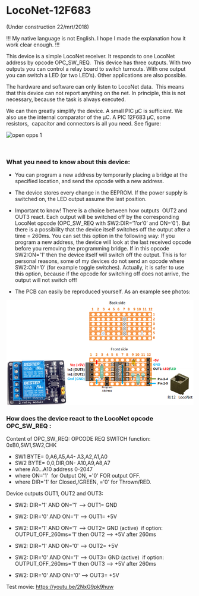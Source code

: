 # LocoNet-12F683

(Under construction 22/mrt/2018)

!!! My native language is not English. I hope I made the explanation how it work clear enough. !!!

This device is a simple LocoNet receiver. It responds to one LocoNet address by opcode OPC_SW_REQ.  This device has three outputs. With two outputs you can control a relay board to switch turnouts. With one output you can switch a LED (or two LED’s). Other applications are also possible.

The hardware and software can only listen to LocoNet data.  This means that this device can not report anything on the net. In principle, this is not necessary, because the task is always executed.

We can then greatly simplify the device. A small PIC µC is sufficient. We also use the internal comparator of the µC. A PIC 12F683 µC, some resistors,  capacitor and connectors is all you need. See figure:

<img alt="open opps 1" src=https://github.com/GeertGiebens/LocoNet-12F683/blob/master/LocoNet%20OUT%20with%20PIC%2012F683%20%C2%B5C.png>

 

### What you need to know about this device:

- You can program a new address by temporarily placing a bridge at the specified location, and send the opcode with a new address.

- The device stores every change in the EEPROM. If the power supply is switched on, the LED output assume the last position.

- Important to know! There is a choice between how outputs  OUT2 and OUT3 react. Each output will be switched off by the corresponding LocoNet opcode (OPC_SW_REQ with SW2:DIR=’1’or’0’ and ON=’0’). But there is a possibility that the device itself switches off the output after a time = 260ms. You can set this option in the following way: If you program a new address, the device will look at the last received opcode before you removing the programming bridge. If in this opcode SW2:ON='1' then the device itself will switch off the output. This is for personal reasons, some of my devices do not send an opcode where SW2:ON=’0’ (for example toggle switches). Actually, it is safer to use this option, because if the opcode for switching off does not arrive, the output will not switch off!

- The PCB can easily be reproduced yourself. As an example see photos:

<img alt="open opps 1" src=https://github.com/GeertGiebens/LocoNet-12F683/blob/master/strokenprintje%20LocoNet%2012F683.png>


### How does the device react to the LocoNet opcode OPC_SW_REQ :

Content of OPC_SW_REQ: OPCODE REQ SWITCH function: 0xB0,SW1,SW2,CHK
- SW1 BYTE= 0,A6,A5,A4- A3,A2,A1,A0
- SW2 BYTE= 0,0,DIR,ON- A10,A9,A8,A7
- where A0...A10 address 0-2047
- where ON='1'  for Output ON, ='0' FOR output OFF.
- where DIR='1' for Closed,/GREEN, ='0' for Thrown/RED.
         
 
 Device outputs OUT1, OUT2 and OUT3:
 
- SW2: DIR='1' AND ON='1' --> OUT1= GND
- SW2: DIR='0' AND ON='1' --> OUT1= +5V


- SW2: DIR='1' AND ON='1' --> OUT2= GND (active)  if option: OUTPUT_OFF_260ms='1' then OUT2 --> +5V after 260ms
- SW2: DIR='1' AND ON='0' --> OUT2= +5V
- SW2: DIR='0' AND ON='1' --> OUT3= GND (active)  if option: OUTPUT_OFF_260ms='1' then OUT3 --> +5V after 260ms
- SW2: DIR='0' AND ON='0' --> OUT3= +5V


Test movie: https://youtu.be/2NxG9pk9huw 


